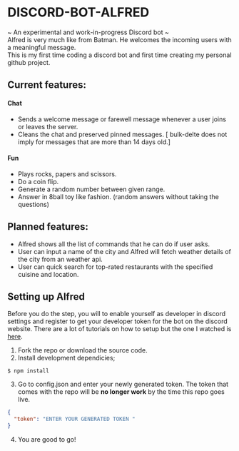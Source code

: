# DISCORD-BOT-ALFRED
~ An experimental and work-in-progress Discord bot ~ <br>
Alfred is very much like from Batman. He welcomes the incoming users with a meaningful message. <br>
This is my first time coding a discord bot and first time creating my personal github project.

## Current features:
#### **Chat**
* Sends a welcome message or farewell message whenever a user joins or leaves the server.
* Cleans the chat and preserved pinned messages. [ bulk-delte does not imply for messages that are more than 14 days old.]
#### Fun
* Plays rocks, papers and scissors.
* Do a coin flip.
* Generate a random number between given range.
* Answer in 8ball toy like fashion. (random answers without taking the questions)
## Planned features:
* Alfred shows all the list of commands that he can do if user asks.
* User can input a name of the city and Alfred will fetch weather details of the city from an weather api.
* User can quick search for top-rated restaurants with the specified cuisine and location.

## Setting up Alfred

Before you do the step, you will to enable yourself as developer in discord settings and register to get your developer token for the bot on the discord website. There are a lot of tutorials on how to setup but the one I watched is [here](https://www.youtube.com/watch?v=tDh45V2S6jg).

1. Fork the repo or download the source code.
2. Install development dependicies;
```shell
$ npm install
```
3. Go to config.json and enter your newly generated token. The token that comes with the repo will be **no longer work** by the time this repo goes live.
```json
{
  "token": "ENTER YOUR GENERATED TOKEN "
}
```
4. You are good to go!


